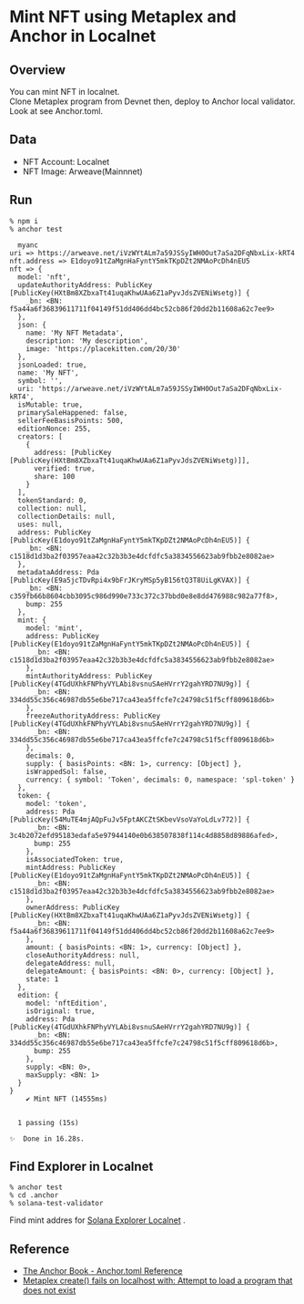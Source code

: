 # Mint NFT using Metaplex and Anchor in Localnet
## Overview
You can mint NFT in localnet.  
Clone Metaplex program from Devnet then, deploy to Anchor local validator.  
Look at see Anchor.toml.  

## Data
- NFT Account: Localnet
- NFT Image: Arweave(Mainnnet)

## Run
```
% npm i
% anchor test

  myanc
uri => https://arweave.net/iVzWYtALm7a59JSSyIWH0Out7aSa2DFqNbxLix-kRT4
nft.address => E1doyo91tZaMgnHaFyntY5mkTKpDZt2NMAoPcDh4nEU5
nft => {
  model: 'nft',
  updateAuthorityAddress: PublicKey [PublicKey(HXtBm8XZbxaTt41uqaKhwUAa6Z1aPyvJdsZVENiWsetg)] {
    _bn: <BN: f5a44a6f36839611711f04149f51dd406dd4bc52cb86f20dd2b11608a62c7ee9>
  },
  json: {
    name: 'My NFT Metadata',
    description: 'My description',
    image: 'https://placekitten.com/20/30'
  },
  jsonLoaded: true,
  name: 'My NFT',
  symbol: '',
  uri: 'https://arweave.net/iVzWYtALm7a59JSSyIWH0Out7aSa2DFqNbxLix-kRT4',
  isMutable: true,
  primarySaleHappened: false,
  sellerFeeBasisPoints: 500,
  editionNonce: 255,
  creators: [
    {
      address: [PublicKey [PublicKey(HXtBm8XZbxaTt41uqaKhwUAa6Z1aPyvJdsZVENiWsetg)]],
      verified: true,
      share: 100
    }
  ],
  tokenStandard: 0,
  collection: null,
  collectionDetails: null,
  uses: null,
  address: PublicKey [PublicKey(E1doyo91tZaMgnHaFyntY5mkTKpDZt2NMAoPcDh4nEU5)] {
    _bn: <BN: c1518d1d3ba2f03957eaa42c32b3b3e4dcfdfc5a3834556623ab9fbb2e8082ae>
  },
  metadataAddress: Pda [PublicKey(E9a5jcTDvRpi4x9bFrJKryMSp5yB156tQ3T8UiLgKVAX)] {
    _bn: <BN: c359fb66b8604cbb3095c986d990e733c372c37bbd0e8e8dd476988c982a77f8>,
    bump: 255
  },
  mint: {
    model: 'mint',
    address: PublicKey [PublicKey(E1doyo91tZaMgnHaFyntY5mkTKpDZt2NMAoPcDh4nEU5)] {
      _bn: <BN: c1518d1d3ba2f03957eaa42c32b3b3e4dcfdfc5a3834556623ab9fbb2e8082ae>
    },
    mintAuthorityAddress: PublicKey [PublicKey(4TGdUXhkFNPhyVYLAbi8vsnuSAeHVrrY2gahYRD7NU9g)] {
      _bn: <BN: 334dd55c356c46987db55e6be717ca43ea5ffcfe7c24798c51f5cff809618d6b>
    },
    freezeAuthorityAddress: PublicKey [PublicKey(4TGdUXhkFNPhyVYLAbi8vsnuSAeHVrrY2gahYRD7NU9g)] {
      _bn: <BN: 334dd55c356c46987db55e6be717ca43ea5ffcfe7c24798c51f5cff809618d6b>
    },
    decimals: 0,
    supply: { basisPoints: <BN: 1>, currency: [Object] },
    isWrappedSol: false,
    currency: { symbol: 'Token', decimals: 0, namespace: 'spl-token' }
  },
  token: {
    model: 'token',
    address: Pda [PublicKey(54MuTE4mjAQpFuJv5FptAKCZtSKbevVsoVaYoLdLv772)] {
      _bn: <BN: 3c4b2072efd95183edafa5e97944140e0b638507838f114c4d8858d89886afed>,
      bump: 255
    },
    isAssociatedToken: true,
    mintAddress: PublicKey [PublicKey(E1doyo91tZaMgnHaFyntY5mkTKpDZt2NMAoPcDh4nEU5)] {
      _bn: <BN: c1518d1d3ba2f03957eaa42c32b3b3e4dcfdfc5a3834556623ab9fbb2e8082ae>
    },
    ownerAddress: PublicKey [PublicKey(HXtBm8XZbxaTt41uqaKhwUAa6Z1aPyvJdsZVENiWsetg)] {
      _bn: <BN: f5a44a6f36839611711f04149f51dd406dd4bc52cb86f20dd2b11608a62c7ee9>
    },
    amount: { basisPoints: <BN: 1>, currency: [Object] },
    closeAuthorityAddress: null,
    delegateAddress: null,
    delegateAmount: { basisPoints: <BN: 0>, currency: [Object] },
    state: 1
  },
  edition: {
    model: 'nftEdition',
    isOriginal: true,
    address: Pda [PublicKey(4TGdUXhkFNPhyVYLAbi8vsnuSAeHVrrY2gahYRD7NU9g)] {
      _bn: <BN: 334dd55c356c46987db55e6be717ca43ea5ffcfe7c24798c51f5cff809618d6b>,
      bump: 255
    },
    supply: <BN: 0>,
    maxSupply: <BN: 1>
  }
}
    ✔ Mint NFT (14555ms)


  1 passing (15s)

✨  Done in 16.28s.
```

## Find Explorer in Localnet
```
% anchor test
% cd .anchor
% solana-test-validator
```

Find mint addres for [Solana Explorer Localnet](https://explorer.solana.com/?cluster=custom) .

## Reference
- [The Anchor Book - Anchor.toml Reference](https://book.anchor-lang.com/anchor_references/anchor-toml_reference.html)
- [Metaplex create() fails on localhost with: Attempt to load a program that does not exist](https://solana.stackexchange.com/questions/1879/metaplex-create-fails-on-localhost-with-attempt-to-load-a-program-that-does-n/1887)